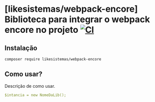 # [likesistemas/webpack-encore] Biblioteca para integrar o webpack encore no projeto [![CI](https://github.com/likesistemas/composer-empty/actions/workflows/ci.yml/badge.svg)](https://github.com/likesistemas/composer-empty/actions/workflows/ci.yml)

## Instalação

```
composer require likesistemas/webpack-encore
```

## Como usar?

Descrição de como usar.

```yml
$intancia = new NomeDaLib();
```
